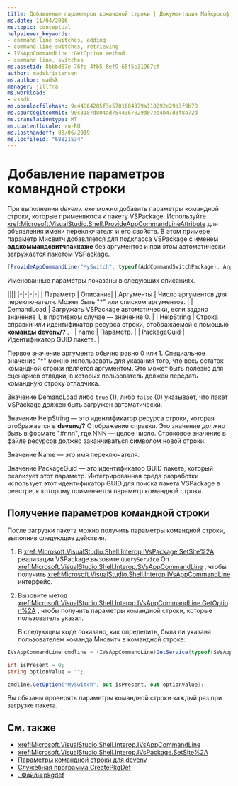 ```yaml
---
title: Добавление параметров командной строки | Документация Майкрософт
ms.date: 11/04/2016
ms.topic: conceptual
helpviewer_keywords:
- command-line switches, adding
- command-line switches, retrieving
- IVsAppCommandLine::GetOption method
- command line, switches
ms.assetid: 8bbbd87e-76fe-4fb5-8ef9-65f5e31967cf
author: madskristensen
ms.author: madsk
manager: jillfra
ms.workload:
- vssdk
ms.openlocfilehash: 9c44864285f3e5701604379a110292c29d3f9b78
ms.sourcegitcommit: 90c3187d804ad7544367829d07ed4b47d3f8a72d
ms.translationtype: MT
ms.contentlocale: ru-RU
ms.lasthandoff: 08/06/2019
ms.locfileid: "68821534"
---
```

# <a name="add-command-line-switches"></a>Добавление параметров командной строки
При выполнении *devenv. exe* можно добавить параметры командной строки, которые применяются к пакету VSPackage. Используйте <xref:Microsoft.VisualStudio.Shell.ProvideAppCommandLineAttribute> для объявления имени переключателя и его свойств. В этом примере параметр Мисвитч добавляется для подкласса VSPackage с именем **аддкоммандсвитчпаккаже** без аргументов и при этом автоматически загружается пакетом VSPackage.

```csharp
[ProvideAppCommandLine("MySwitch", typeof(AddCommandSwitchPackage), Arguments = "0", DemandLoad = 1)]
```

 Именованные параметры показаны в следующих описаниях.

||||
|-|-|-|-|
| Параметр | Описание|
| Аргументы | Число аргументов для переключателя. Может быть "*" или списком аргументов. |
| DemandLoad | Загружать VSPackage автоматически, если задано значение 1, в противном случае — значение 0. |
| HelpString | Строка справки или идентификатор ресурса строки, отображаемой с помощью **команды devenv/?** . |
| name | Параметр. |
| PackageGuid | Идентификатор GUID пакета. |

 Первое значение аргумента обычно равно 0 или 1. Специальное значение "*" можно использовать для указания того, что весь остаток командной строки является аргументом. Это может быть полезно для сценариев отладки, в которых пользователь должен передать командную строку отладчика.

 Значение DemandLoad либо `true` (1), либо `false` (0) указывает, что пакет VSPackage должен быть загружен автоматически.

 Значение HelpString — это идентификатор ресурса строки, которая отображается в **devenv/?** Отображение справки. Это значение должно быть в формате "#nnn", где NNN — целое число. Строковое значение в файле ресурсов должно заканчиваться символом новой строки.

 Значение Name — это имя переключателя.

 Значение PackageGuid — это идентификатор GUID пакета, который реализует этот параметр. Интегрированная среда разработки использует этот идентификатор GUID для поиска пакета VSPackage в реестре, к которому применяется параметр командной строки.

## <a name="retrieve-command-line-switches"></a>Получение параметров командной строки
 После загрузки пакета можно получить параметры командной строки, выполнив следующие действия.

1. В <xref:Microsoft.VisualStudio.Shell.Interop.IVsPackage.SetSite%2A> реализации VSPackage вызовите `QueryService` On <xref:Microsoft.VisualStudio.Shell.Interop.SVsAppCommandLine> , чтобы получить <xref:Microsoft.VisualStudio.Shell.Interop.IVsAppCommandLine> интерфейс.

2. Вызовите метод <xref:Microsoft.VisualStudio.Shell.Interop.IVsAppCommandLine.GetOption%2A> , чтобы получить параметры командной строки, которые пользователь указал.

   В следующем коде показано, как определить, была ли указана пользователем команда Мисвитч в командной строке:

```csharp
IVsAppCommandLine cmdline = (IVsAppCommandLine)GetService(typeof(SVsAppCommandLine));

int isPresent = 0;
string optionValue = "";

cmdline.GetOption("MySwitch", out isPresent, out optionValue);
```

 Вы обязаны проверять параметры командной строки каждый раз при загрузке пакета.

## <a name="see-also"></a>См. также
- <xref:Microsoft.VisualStudio.Shell.Interop.IVsAppCommandLine>
- <xref:Microsoft.VisualStudio.Shell.Interop.IVsPackage.SetSite%2A>
- [Параметры командной строки для devenv](../ide/reference/devenv-command-line-switches.md)
- [Служебная программа CreatePkgDef](../extensibility/internals/createpkgdef-utility.md)
- [. Файлы pkgdef](https://devblogs.microsoft.com/visualstudio/whats-a-pkgdef-and-why/)